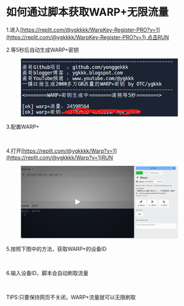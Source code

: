 # 如何通过脚本获取WARP+无限流量

1.进入[https://replit.com/@ygkkkk/WarpKey-Register-PRO?v=1](https://replit.com/@ygkkkk/WarpKey-Register-PRO?v=1),点击RUN

2.等5秒后自动生成WARP+密钥

<figure><img src="../.gitbook/assets/屏幕截图 2023-06-24 175610.png" alt=""><figcaption></figcaption></figure>

3.配置WARP+

<figure><img src="https://cdn.jsdelivr.net/gh/Misaka-blog/imgs@main/20230208121912.png" alt=""><figcaption></figcaption></figure>

4.打开[https://replit.com/@ygkkkk/Warp?v=1](https://replit.com/@ygkkkk/Warp?v=1)RUN

<figure><img src="../.gitbook/assets/屏幕截图 2023-06-24 175914.png" alt=""><figcaption></figcaption></figure>

5.按照下图中的方法，获取WARP+的设备ID

<figure><img src="https://cdn.jsdelivr.net/gh/Misaka-blog/imgs@main/20230208121824.png" alt=""><figcaption></figcaption></figure>

6.输入设备ID，脚本会自动刷取流量

<figure><img src="https://cdn.jsdelivr.net/gh/Misaka-blog/imgs@main/20230401222008.png" alt=""><figcaption></figcaption></figure>

TIPS:只要保持网页不关闭，WARP+流量就可以无限刷取
